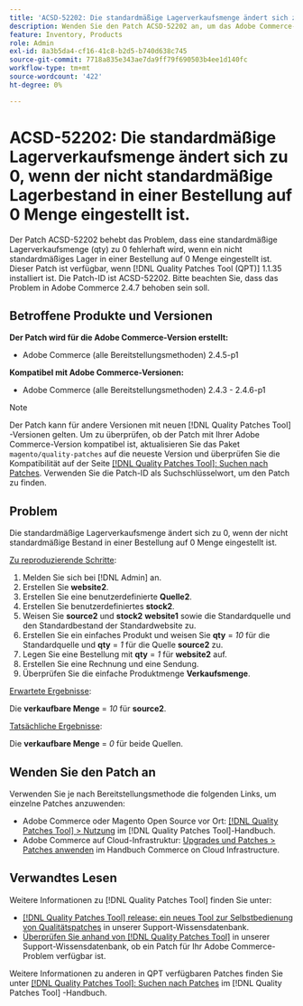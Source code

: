 ```yaml
---
title: 'ACSD-52202: Die standardmäßige Lagerverkaufsmenge ändert sich zu "0"mit Fehler, wenn der nicht standardmäßige Lagerbestand in der angegebenen Reihenfolge auf 0 qty gesetzt ist.'
description: Wenden Sie den Patch ACSD-52202 an, um das Adobe Commerce-Problem zu beheben, bei dem eine standardmäßige Lagerverkaufsmenge fehlerhaft auf 0 geändert wird, wenn der nicht standardmäßige Lagerbestand in einer Bestellung auf 0 Menge eingestellt ist.
feature: Inventory, Products
role: Admin
exl-id: 8a3b5da4-cf16-41c8-b2d5-b740d638c745
source-git-commit: 7718a835e343ae7da9ff79f690503b4ee1d140fc
workflow-type: tm+mt
source-wordcount: '422'
ht-degree: 0%

---
```


# ACSD-52202: Die standardmäßige Lagerverkaufsmenge ändert sich zu 0, wenn der nicht standardmäßige Lagerbestand in einer Bestellung auf 0 Menge eingestellt ist.

Der Patch ACSD-52202 behebt das Problem, dass eine standardmäßige Lagerverkaufsmenge (qty) zu 0 fehlerhaft wird, wenn ein nicht standardmäßiges Lager in einer Bestellung auf 0 Menge eingestellt ist. Dieser Patch ist verfügbar, wenn [!DNL Quality Patches Tool (QPT)] 1.1.35 installiert ist. Die Patch-ID ist ACSD-52202. Bitte beachten Sie, dass das Problem in Adobe Commerce 2.4.7 behoben sein soll.

## Betroffene Produkte und Versionen

**Der Patch wird für die Adobe Commerce-Version erstellt:**

* Adobe Commerce (alle Bereitstellungsmethoden) 2.4.5-p1

**Kompatibel mit Adobe Commerce-Versionen:**

* Adobe Commerce (alle Bereitstellungsmethoden) 2.4.3 - 2.4.6-p1

>[!NOTE]
>
>Der Patch kann für andere Versionen mit neuen [!DNL Quality Patches Tool] -Versionen gelten. Um zu überprüfen, ob der Patch mit Ihrer Adobe Commerce-Version kompatibel ist, aktualisieren Sie das Paket `magento/quality-patches` auf die neueste Version und überprüfen Sie die Kompatibilität auf der Seite [[!DNL Quality Patches Tool]: Suchen nach Patches](https://experienceleague.adobe.com/tools/commerce-quality-patches/index.html). Verwenden Sie die Patch-ID als Suchschlüsselwort, um den Patch zu finden.

## Problem

Die standardmäßige Lagerverkaufsmenge ändert sich zu 0, wenn der nicht standardmäßige Bestand in einer Bestellung auf 0 Menge eingestellt ist.

<u>Zu reproduzierende Schritte</u>:

1. Melden Sie sich bei [!DNL Admin] an.
1. Erstellen Sie **website2**.
1. Erstellen Sie eine benutzerdefinierte **Quelle2**.
1. Erstellen Sie benutzerdefiniertes **stock2**.
1. Weisen Sie **source2** und **stock2** **website1** sowie die Standardquelle und den Standardbestand der Standardwebsite zu.
1. Erstellen Sie ein einfaches Produkt und weisen Sie **qty** = *10* für die Standardquelle und **qty** = *1* für die Quelle **source2** zu.
1. Legen Sie eine Bestellung mit **qty** = *1* für **website2** auf.
1. Erstellen Sie eine Rechnung und eine Sendung.
1. Überprüfen Sie die einfache Produktmenge **Verkaufsmenge**.

<u>Erwartete Ergebnisse</u>:

Die **verkaufbare Menge** = *10* für **source2**.

<u>Tatsächliche Ergebnisse</u>:

Die **verkaufbare Menge** = *0* für beide Quellen.

## Wenden Sie den Patch an

Verwenden Sie je nach Bereitstellungsmethode die folgenden Links, um einzelne Patches anzuwenden:

* Adobe Commerce oder Magento Open Source vor Ort: [[!DNL Quality Patches Tool] > Nutzung](https://experienceleague.adobe.com/docs/commerce-operations/tools/quality-patches-tool/usage.html) im [!DNL Quality Patches Tool]-Handbuch.
* Adobe Commerce auf Cloud-Infrastruktur: [Upgrades und Patches > Patches anwenden](https://experienceleague.adobe.com/docs/commerce-cloud-service/user-guide/develop/upgrade/apply-patches.html) im Handbuch Commerce on Cloud Infrastructure.

## Verwandtes Lesen

Weitere Informationen zu [!DNL Quality Patches Tool] finden Sie unter:

* [[!DNL Quality Patches Tool] release: ein neues Tool zur Selbstbedienung von Qualitätspatches](/help/announcements/adobe-commerce-announcements/magento-quality-patches-released-new-tool-to-self-serve-quality-patches.md) in unserer Support-Wissensdatenbank.
* [Überprüfen Sie anhand von  [!DNL Quality Patches Tool]](/help/support-tools/patches-available-in-qpt-tool/check-patch-for-magento-issue-with-magento-quality-patches.md) in unserer Support-Wissensdatenbank, ob ein Patch für Ihr Adobe Commerce-Problem verfügbar ist.

Weitere Informationen zu anderen in QPT verfügbaren Patches finden Sie unter [[!DNL Quality Patches Tool]: Suchen nach Patches](https://experienceleague.adobe.com/tools/commerce-quality-patches/index.html) im [!DNL Quality Patches Tool] -Handbuch.
